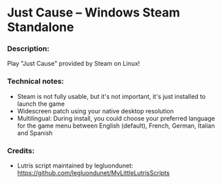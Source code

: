 # Just Cause – Windows Steam Standalone
### Description:
Play "Just Cause" provided by Steam on Linux!
### Technical notes:
- Steam is not fully usable, but it's not important, it's just installed to launch the game
- Widescreen patch using your native desktop resolution
- Multilingual: During install, you could choose your preferred language for the game menu between English (default), French, German, Italian and Spanish
### Credits:
- Lutris script maintained by legluondunet: https://github.com/legluondunet/MyLittleLutrisScripts
